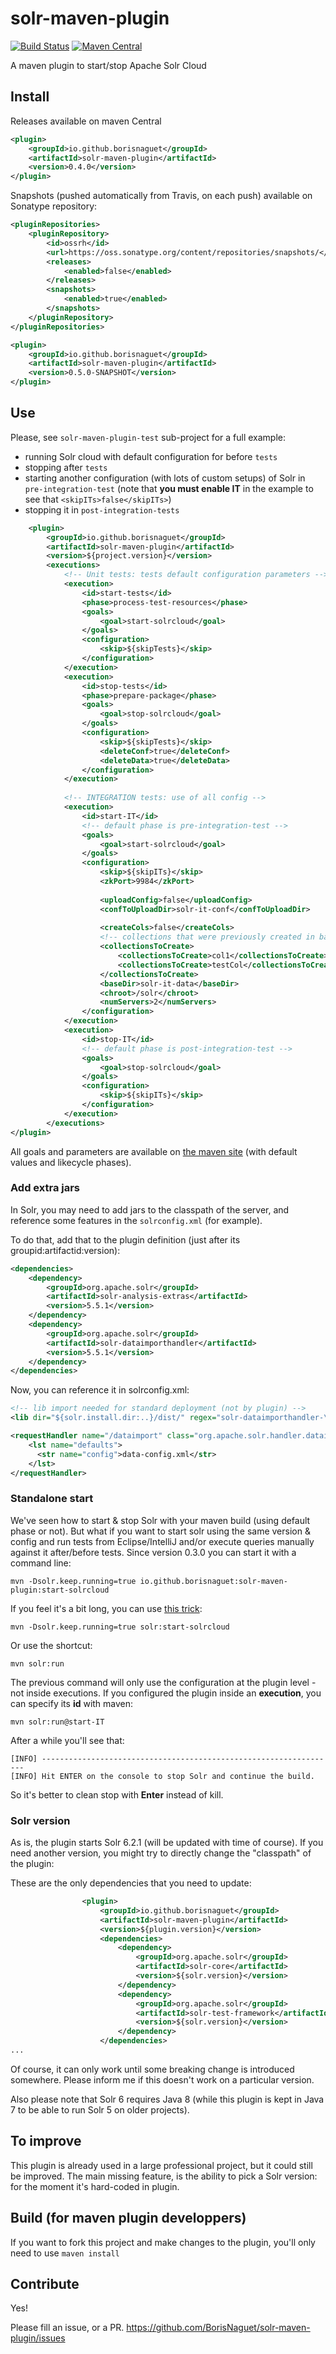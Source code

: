 # solr-maven-plugin

[![Build Status](https://travis-ci.org/BorisNaguet/solr-maven-plugin.svg?branch=master)](https://travis-ci.org/BorisNaguet/solr-maven-plugin) [![Maven Central](https://maven-badges.herokuapp.com/maven-central/io.github.borisnaguet/solr-maven-plugin/badge.svg)](https://maven-badges.herokuapp.com/maven-central/io.github.borisnaguet/solr-maven-plugin)

A maven plugin to start/stop Apache Solr Cloud

## Install
Releases available on maven Central
```xml
<plugin>
    <groupId>io.github.borisnaguet</groupId>
    <artifactId>solr-maven-plugin</artifactId>
    <version>0.4.0</version>
</plugin>
```

Snapshots (pushed automatically from Travis, on each push) available on Sonatype repository:
```xml
<pluginRepositories>
	<pluginRepository>
		<id>ossrh</id>
		<url>https://oss.sonatype.org/content/repositories/snapshots/</url>
		<releases>
			<enabled>false</enabled>
		</releases>
		<snapshots>
			<enabled>true</enabled>
		</snapshots>
	</pluginRepository>
</pluginRepositories>
```
```xml
<plugin>
    <groupId>io.github.borisnaguet</groupId>
    <artifactId>solr-maven-plugin</artifactId>
    <version>0.5.0-SNAPSHOT</version>
</plugin>
```

## Use
Please, see `solr-maven-plugin-test` sub-project for a full example:
* running Solr cloud with default configuration for before `tests`
* stopping after `tests`
* starting another configuration (with lots of custom setups) of Solr in `pre-integration-test` (note that **you must enable IT** in the example to see that `<skipITs>false</skipITs>`)
* stopping it in `post-integration-tests`

```xml
	<plugin>
		<groupId>io.github.borisnaguet</groupId>
		<artifactId>solr-maven-plugin</artifactId>
		<version>${project.version}</version>
		<executions>
			<!-- Unit tests: tests default configuration parameters -->
			<execution>
				<id>start-tests</id>
				<phase>process-test-resources</phase>
				<goals>
					<goal>start-solrcloud</goal>
				</goals>
				<configuration>
					<skip>${skipTests}</skip>
				</configuration>
			</execution>
			<execution>
				<id>stop-tests</id>
				<phase>prepare-package</phase>
				<goals>
					<goal>stop-solrcloud</goal>
				</goals>
				<configuration>
					<skip>${skipTests}</skip>
					<deleteConf>true</deleteConf>
					<deleteData>true</deleteData>
				</configuration>
			</execution>
			
			<!-- INTEGRATION tests: use of all config -->
			<execution>
				<id>start-IT</id>
				<!-- default phase is pre-integration-test -->
				<goals>
					<goal>start-solrcloud</goal>
				</goals>
				<configuration>
					<skip>${skipITs}</skip>
					<zkPort>9984</zkPort>
					
					<uploadConfig>false</uploadConfig>
					<confToUploadDir>solr-it-conf</confToUploadDir>
					
					<createCols>false</createCols>
					<!-- collections that were previously created in baseDir -->
					<collectionsToCreate>
						<collectionsToCreate>col1</collectionsToCreate>
						<collectionsToCreate>testCol</collectionsToCreate>
					</collectionsToCreate>
					<baseDir>solr-it-data</baseDir>
					<chroot>/solr</chroot>
					<numServers>2</numServers>
				</configuration>
			</execution>
			<execution>
				<id>stop-IT</id>
				<!-- default phase is post-integration-test -->
				<goals>
					<goal>stop-solrcloud</goal>
				</goals>
				<configuration>
					<skip>${skipITs}</skip>
				</configuration>
			</execution>
		</executions>
</plugin> 
```

All goals and parameters are available on [the maven site](https://borisnaguet.github.io/solr-maven-plugin/plugin-info.html) (with default values and likecycle phases).

### Add extra jars
In Solr, you may need to add jars to the classpath of the server, and reference some features in the `solrconfig.xml` (for example).

To do that, add that to the plugin definition (just after its groupid:artifactid:version):

```xml
<dependencies>
	<dependency>
		<groupId>org.apache.solr</groupId>
		<artifactId>solr-analysis-extras</artifactId>
		<version>5.5.1</version>
	</dependency>
	<dependency>
		<groupId>org.apache.solr</groupId>
		<artifactId>solr-dataimporthandler</artifactId>
		<version>5.5.1</version>
	</dependency>
</dependencies>
```

Now, you can reference it in solrconfig.xml:
```xml
<!-- lib import needed for standard deployment (not by plugin) -->
<lib dir="${solr.install.dir:..}/dist/" regex="solr-dataimporthandler-\d.*\.jar" />

<requestHandler name="/dataimport" class="org.apache.solr.handler.dataimport.DataImportHandler">
    <lst name="defaults">
      <str name="config">data-config.xml</str>
    </lst>
</requestHandler>
```

### Standalone start
We've seen how to start & stop Solr with your maven build (using default phase or not).
But what if you want to start solr using the same version & config and run tests from Eclipse/IntelliJ and/or execute queries manually against it after/before tests.
Since version 0.3.0 you can start it with a command line:

```
mvn -Dsolr.keep.running=true io.github.borisnaguet:solr-maven-plugin:start-solrcloud
```

If you feel it's a bit long, you can use [this trick](https://maven.apache.org/settings.html#Plugin_Groups):

```
mvn -Dsolr.keep.running=true solr:start-solrcloud
```

Or use the shortcut:

```
mvn solr:run
```

The previous command will only use the configuration at the plugin level - not inside executions. If you configured the plugin inside an **execution**, you can specify its **id** with maven:

```
mvn solr:run@start-IT
```

After a while you'll see that:
```
[INFO] ------------------------------------------------------------------
[INFO] Hit ENTER on the console to stop Solr and continue the build.
```
So it's better to clean stop with **Enter** instead of kill.

### Solr version
As is, the plugin starts Solr 6.2.1 (will be updated with time of course).
If you need another version, you might try to directly change the "classpath" of the plugin:

These are the only dependencies that you need to update:

```xml
				<plugin>
					<groupId>io.github.borisnaguet</groupId>
					<artifactId>solr-maven-plugin</artifactId>
					<version>${plugin.version}</version>
					<dependencies>
						<dependency>
							<groupId>org.apache.solr</groupId>
							<artifactId>solr-core</artifactId>
							<version>${solr.version}</version>
						</dependency>
						<dependency>
							<groupId>org.apache.solr</groupId>
							<artifactId>solr-test-framework</artifactId>
							<version>${solr.version}</version>
						</dependency>
					</dependencies>
...
```

Of course, it can only work until some breaking change is introduced somewhere. Please inform me if this doesn't work on a particular version.

Also please note that Solr 6 requires Java 8 (while this plugin is kept in Java 7 to be able to run Solr 5 on older projects).

## To improve
This plugin is already used in a large professional project, but it could still be improved.
The main missing feature, is the ability to pick a Solr version: for the moment it's hard-coded in plugin.

## Build (for maven plugin developpers)
If you want to fork this project and make changes to the plugin, you'll only need to use `maven install`

## Contribute
Yes!

Please fill an issue, or a PR.
https://github.com/BorisNaguet/solr-maven-plugin/issues
